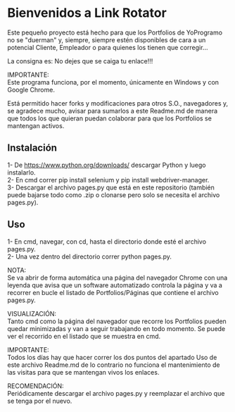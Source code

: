 # Bienvenidos a Link Rotator

Este pequeño proyecto está hecho para que los Portfolios de YoProgramo no se "duerman" y, siempre, siempre estén disponibles de cara a un potencial Cliente, Empleador o para quienes los tienen que corregir...

La consigna es: No dejes que se caiga tu enlace!!!

IMPORTANTE: 
<br>
Este programa funciona, por el momento, únicamente en Windows y con Google Chrome. 

Está permitido hacer forks y modificaciones para otros S.O., navegadores y, se agradece mucho, avisar para sumarlos a este Readme.md de manera que todos los que quieran puedan colaborar para que los Portfolios se mantengan activos.

## Instalación

1- De https://www.python.org/downloads/ descargar Python y luego instalarlo.
<br>
2- En cmd correr pip install selenium y pip install webdriver-manager.
<br>
3- Descargar el archivo pages.py que está en este repositorio (también puede bajarse todo como .zip o clonarse pero solo se necesita el archivo pages.py).

## Uso

1- En cmd, navegar, con cd, hasta el directorio donde esté el archivo pages.py.
<br>
2- Una vez dentro del directorio correr python pages.py.

NOTA: 
<br>
Se va abrir de forma automática una página del navegador Chrome con una leyenda que avisa que un software automatizado controla la página y va a recorrer en bucle el listado de Portfolios/Páginas que contiene el archivo pages.py.

VISUALIZACIÓN:
<br>
Tanto cmd como la página del navegador que recorre los Portfolios pueden quedar minimizadas y van a seguir trabajando en todo momento. Se puede ver el recorrido en el listado que se muestra en cmd.

IMPORTANTE: 
<br>
Todos los días hay que hacer correr los dos puntos del apartado Uso de este archivo Readme.md de lo contrario no funciona el mantenimiento de las visitas para que se mantengan vivos los enlaces.

RECOMENDACIÓN: 
<br>
Periódicamente descargar el archivo pages.py y reemplazar el archivo que se tenga por el nuevo.
